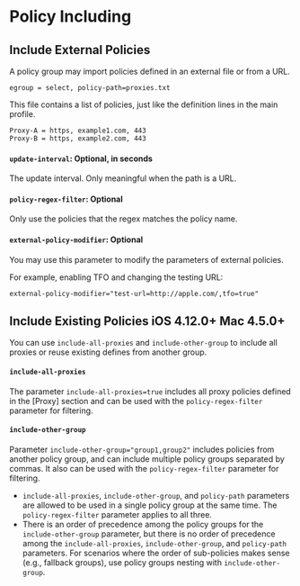 Policy Including
================

Include External Policies
-------------------------

A policy group may import policies defined in an external file or from a URL.

`egroup = select, policy-path=proxies.txt`

This file contains a list of policies, just like the definition lines in the main profile.

    Proxy-A = https, example1.com, 443
    Proxy-B = https, example2.com, 443
    

#### `update-interval`: Optional, in seconds

The update interval. Only meaningful when the path is a URL.

#### `policy-regex-filter`: Optional

Only use the policies that the regex matches the policy name.

#### `external-policy-modifier`: Optional

You may use this parameter to modify the parameters of external policies.

For example, enabling TFO and changing the testing URL:

    external-policy-modifier="test-url=http://apple.com/,tfo=true"
    

Include Existing Policies iOS 4.12.0+ Mac 4.5.0+
------------------------------------------------

You can use `include-all-proxies` and `include-other-group` to include all proxies or reuse existing defines from another group.

#### `include-all-proxies`

The parameter `include-all-proxies=true` includes all proxy policies defined in the \[Proxy\] section and can be used with the `policy-regex-filter` parameter for filtering.

#### `include-other-group`

Parameter `include-other-group="group1,group2"` includes policies from another policy group, and can include multiple policy groups separated by commas. It also can be used with the `policy-regex-filter` parameter for filtering.

*   `include-all-proxies`, `include-other-group`, and `policy-path` parameters are allowed to be used in a single policy group at the same time. The `policy-regex-filter` parameter applies to all three.
*   There is an order of precedence among the policy groups for the `include-other-group` parameter, but there is no order of precedence among the `include-all-proxies`, `include-other-group`, and `policy-path` parameters. For scenarios where the order of sub-policies makes sense (e.g., fallback groups), use policy groups nesting with `include-other-group`.